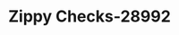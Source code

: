 ---
f_zip-code: 39654
f_state-code: MS
title: Zippy Checks-28992
f_phone: 601-587-0080
f_city-only: Monticello
f_address: 502 Broad Street Monticello
f_location-unique-id: '28992'
slug: zippy-checks-28992
updated-on: '2024-05-30T13:46:58.046Z'
created-on: '2024-05-30T13:36:59.803Z'
published-on: '2024-05-30T13:54:32.469Z'
f_city-state: cms/city/monticello-ms.md
f_company: cms/company/zippy-checks.md
f_state: cms/state/mississippi.md
layout: '[payday-loan].html'
tags: payday-loan
---